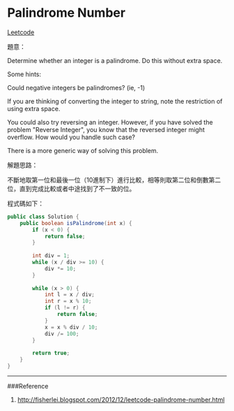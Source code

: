 # Palindrome Number

[Leetcode](https://leetcode.com/problems/palindrome-number/)

題意：

Determine whether an integer is a palindrome. Do this without extra space.



Some hints:

Could negative integers be palindromes? (ie, -1)

If you are thinking of converting the integer to string, note the restriction of using extra space.

You could also try reversing an integer. However, if you have solved the problem "Reverse Integer", you know that the reversed integer might overflow. How would you handle such case?

There is a more generic way of solving this problem.


解題思路：

不斷地取第一位和最後一位（10進制下）進行比較，相等則取第二位和倒數第二位，直到完成比較或者中途找到了不一致的位。

程式碼如下：

```java
public class Solution {
    public boolean isPalindrome(int x) {
        if (x < 0) {
            return false;
        }
        
        int div = 1;
        while (x / div >= 10) {
            div *= 10;
        }
        
        while (x > 0) {
            int l = x / div;
            int r = x % 10;
            if (l != r) {
                return false;
            }
            x = x % div / 10;
            div /= 100;
        }
        
        return true;
    }
}
```
---
###Reference
1. http://fisherlei.blogspot.com/2012/12/leetcode-palindrome-number.html
